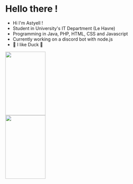 # Hello there !

- Hi I'm Astyell !
- Student in University's IT Department (Le Havre)
- Programming in Java, PHP, HTML, CSS and Javascript
- Currently working on a discord bot with node.js
- 🦆 I like Duck 🦆

<img height="200" width= "50%" align="center" src="https://github-readme-stats.vercel.app/api?username=astyell&show_icons=true&theme=radical&rank_icon=github&include_all_commits=true" />
<img height="200" width= "50%" align="center" src="https://github-readme-stats.vercel.app/api/top-langs?username=astyell&layout=compact&langs_count=8&theme=radical" />
